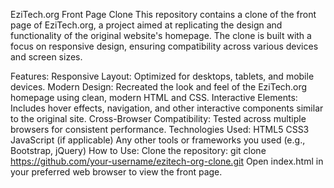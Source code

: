 EziTech.org Front Page Clone
This repository contains a clone of the front page of EziTech.org, a project aimed at replicating the design and functionality of the original website's homepage. The clone is built with a focus on responsive design, ensuring compatibility across various devices and screen sizes.

Features:
Responsive Layout: Optimized for desktops, tablets, and mobile devices.
Modern Design: Recreated the look and feel of the EziTech.org homepage using clean, modern HTML and CSS.
Interactive Elements: Includes hover effects, navigation, and other interactive components similar to the original site.
Cross-Browser Compatibility: Tested across multiple browsers for consistent performance.
Technologies Used:
HTML5
CSS3
JavaScript (if applicable)
Any other tools or frameworks you used (e.g., Bootstrap, jQuery)
How to Use:
Clone the repository: git clone https://github.com/your-username/ezitech-org-clone.git
Open index.html in your preferred web browser to view the front page.
